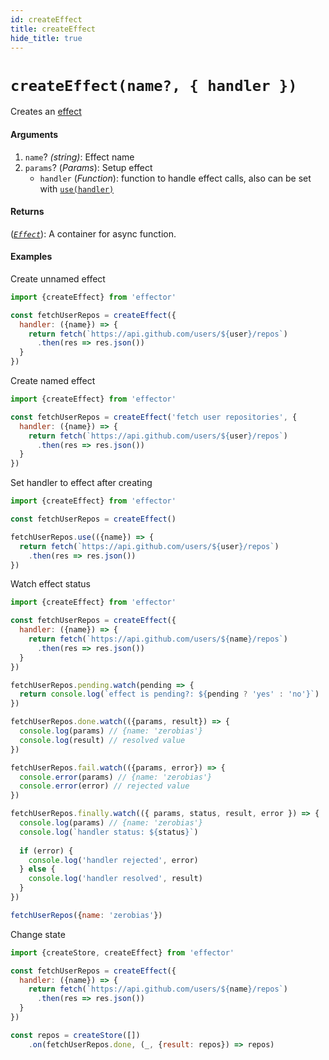 ```yaml
---
id: createEffect
title: createEffect
hide_title: true
---
```


# `createEffect(name?, { handler })`

Creates an [effect](Effect.md)

#### Arguments

1. `name`? _(string)_: Effect name
2. `params`? (_Params_): Setup effect
    - `handler` (_Function_): function to handle effect calls, also can be set with [`use(handler)`](#use)

#### Returns

([_`Effect`_](Effect.md)): A container for async function.

#### Examples

Create unnamed effect

```js
import {createEffect} from 'effector'

const fetchUserRepos = createEffect({
  handler: ({name}) => {
    return fetch(`https://api.github.com/users/${user}/repos`)
      .then(res => res.json())
  }
})
```

Create named effect

```js
import {createEffect} from 'effector'

const fetchUserRepos = createEffect('fetch user repositories', {
  handler: ({name}) => {
    return fetch(`https://api.github.com/users/${user}/repos`)
      .then(res => res.json())
  }
})
```

Set handler to effect after creating

```js
import {createEffect} from 'effector'

const fetchUserRepos = createEffect()

fetchUserRepos.use(({name}) => {
  return fetch(`https://api.github.com/users/${user}/repos`)
    .then(res => res.json())
})
```

Watch effect status

```js
import {createEffect} from 'effector'

const fetchUserRepos = createEffect({
  handler: ({name}) => {
    return fetch(`https://api.github.com/users/${name}/repos`)
      .then(res => res.json())
  }
})

fetchUserRepos.pending.watch(pending => {
  return console.log(`effect is pending?: ${pending ? 'yes' : 'no'}`)
})

fetchUserRepos.done.watch(({params, result}) => {
  console.log(params) // {name: 'zerobias'}
  console.log(result) // resolved value
})

fetchUserRepos.fail.watch(({params, error}) => {
  console.error(params) // {name: 'zerobias'}
  console.error(error) // rejected value
})

fetchUserRepos.finally.watch(({ params, status, result, error }) => {
  console.log(params) // {name: 'zerobias'}
  console.log(`handler status: ${status}`)
  
  if (error) {
    console.log('handler rejected', error)
  } else {
    console.log('handler resolved', result)
  }
})

fetchUserRepos({name: 'zerobias'})
```

Change state

```js
import {createStore, createEffect} from 'effector'

const fetchUserRepos = createEffect({
  handler: ({name}) => {
    return fetch(`https://api.github.com/users/${name}/repos`)
      .then(res => res.json())
  }
})

const repos = createStore([])
    .on(fetchUserRepos.done, (_, {result: repos}) => repos)

```


